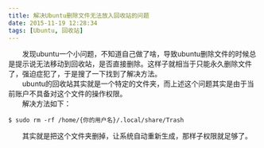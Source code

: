 ```yaml
---
title: 解决Ubuntu删除文件无法放入回收站的问题
date: 2015-11-19 12:28:34
tags: [Ubuntu, 回收站]
---
```

&emsp;&emsp;发现ubuntu一个小问题，不知道自己做了啥，导致ubuntu删除文件的时候总是提示说无法移动到回收站，是否直接删除。这样子就相当于只能永久删除文件了，强迫症犯了，于是搜了一下找到了解决方法。  
&emsp;&emsp;ubuntu的回收站其实就是一个特定的文件夹，而上述这个问题其实是由于当前账户不具备对这个文件的操作权限。  
&emsp;&emsp;解决方法如下：

    $ sudo rm -rf /home/{你的用户名}/.local/share/Trash
    
&emsp;&emsp;其实就是把这个文件夹删掉，让系统自动重新生成，那样子权限就足够了。